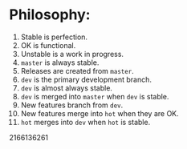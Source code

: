 # Philosophy:
1. Stable is perfection.
2. OK is functional.
3. Unstable is a work in progress.
4. `master` is always stable.
5. Releases are created from `master`.
6. `dev` is the primary development branch.
7. `dev` is almost always stable.
8. `dev` is merged into `master` when `dev` is stable.
9. New features branch from `dev`.
10. New features merge into `hot` when they are OK.
11. `hot` merges into `dev` when `hot` is stable.

2166136261